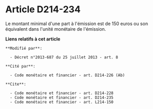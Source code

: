 # Article D214-234

Le montant minimal d'une part à l'émission est de 150 euros ou son équivalent dans l'unité monétaire de l'émission.

**Liens relatifs à cet article**

	**Modifié par**:

	  - Décret n°2013-687 du 25 juillet 2013 - art. 8

	**Cité par**:

	  - Code monétaire et financier - art. D214-226 (Ab)

	**Cite**:

	  - Code monétaire et financier - art. D214-228
	  - Code monétaire et financier - art. D214-235
	  - Code monétaire et financier - art. L214-150
